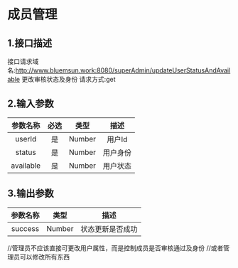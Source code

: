 # 成员管理

## 1.接口描述

接口请求域名:http://www.bluemsun.work:8080/superAdmin/updateUserStatusAndAvailable
更改审核状态及身份
请求方式:get

## 2.输入参数

| 参数名称  | 必选  |  类型  |         描述         |
| :-------: | :---: | :----: | :------------------: |
|  userId  |  是   | Number  |    用户Id      |
|  status  |  是   | Number  |    用户身份    |
|  available | 是  | Number  |   用户状态    |

## 3.输出参数

| 参数名称 |  类型  |        描述        |
| :------: | :----: | :----------------: |
| success | Number |  状态更新是否成功  |

//管理员不应该直接可更改用户属性，而是控制成员是否审核通过及身份
//或者管理员可以修改所有东西

